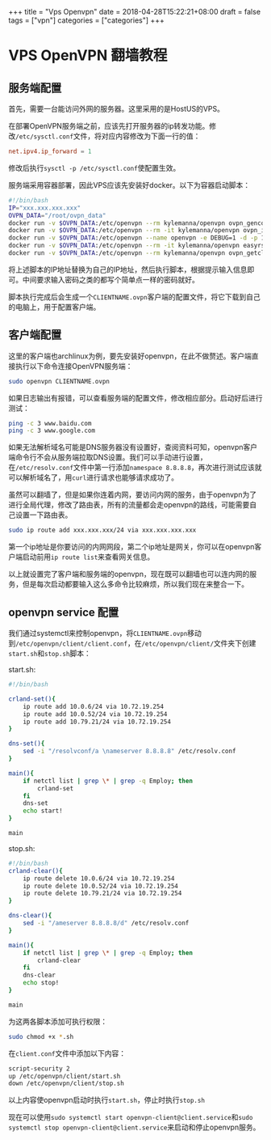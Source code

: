 +++
title = "Vps Openvpn"
date = 2018-04-28T15:22:21+08:00
draft = false
tags = ["vpn"]
categories = ["categories"]
+++

# VPS OpenVPN 翻墙教程

## 服务端配置

首先，需要一台能访问外网的服务器。这里采用的是HostUS的VPS。

在部署OpenVPN服务端之前，应该先打开服务器的ip转发功能。修改`/etc/sysctl.conf`文件，将对应内容修改为下面一行的值：

```conf
net.ipv4.ip_forward = 1
```

修改后执行`sysctl -p /etc/sysctl.conf`使配置生效。

服务端采用容器部署，因此VPS应该先安装好docker。以下为容器启动脚本：

```bash
#!/bin/bash
IP="xxx.xxx.xxx.xxx"
OVPN_DATA="/root/ovpn_data"
docker run -v $OVPN_DATA:/etc/openvpn --rm kylemanna/openvpn ovpn_genconfig -u udp://$IP
docker run -v $OVPN_DATA:/etc/openvpn --rm -it kylemanna/openvpn ovpn_initpki
docker run -v $OVPN_DATA:/etc/openvpn --name openvpn -e DEBUG=1 -d -p 1194:1194/udp --cap-add=NET_ADMIN kylemanna/openvpn
docker run -v $OVPN_DATA:/etc/openvpn --rm -it kylemanna/openvpn easyrsa build-client-full CLIENTNAME nopass
docker run -v $OVPN_DATA:/etc/openvpn --rm kylemanna/openvpn ovpn_getclient CLIENTNAME > CLIENTNAME.ovpn
```

将上述脚本的IP地址替换为自己的IP地址，然后执行脚本，根据提示输入信息即可。中间要求输入密码之类的都写个简单点一样的密码就好。

脚本执行完成后会生成一个`CLIENTNAME.ovpn`客户端的配置文件，将它下载到自己的电脑上，用于配置客户端。

## 客户端配置

这里的客户端也archlinux为例，要先安装好openvpn，在此不做赘述。客户端直接执行以下命令连接OpenVPN服务端：

```bash
sudo openvpn CLIENTNAME.ovpn
```

如果日志输出有报错，可以查看服务端的配置文件，修改相应部分。启动好后进行测试：

```bash
ping -c 3 www.baidu.com
ping -c 3 www.google.com
```

如果无法解析域名可能是DNS服务器没有设置好，查阅资料可知，openvpn客户端命令行不会从服务端拉取DNS设置。我们可以手动进行设置，在`/etc/resolv.conf`文件中第一行添加`namespace 8.8.8.8`，再次进行测试应该就可以解析域名了，用`curl`进行请求也能够请求成功了。

虽然可以翻墙了，但是如果你连着内网，要访问内网的服务，由于openvpn为了进行全局代理，修改了路由表，所有的流量都会走openvpn的路线，可能需要自己设置一下路由表。

```bash
sudo ip route add xxx.xxx.xxx/24 via xxx.xxx.xxx.xxx
```

第一个ip地址是你要访问的内网网段，第二个ip地址是网关，你可以在openvpn客户端启动前用`ip route list`来查看网关信息。

以上就设置完了客户端和服务端的openvpn，现在既可以翻墙也可以连内网的服务，但是每次启动都要输入这么多命令比较麻烦，所以我们现在来整合一下。

## openvpn service 配置

我们通过systemctl来控制openvpn，将`CLIENTNAME.ovpn`移动到`/etc/openvpn/client/client.conf`，在`/etc/openvpn/client/`文件夹下创建`start.sh`和`stop.sh`脚本：

start.sh:

```bash
#!/bin/bash

crland-set(){
    ip route add 10.0.6/24 via 10.72.19.254
    ip route add 10.0.52/24 via 10.72.19.254
    ip route add 10.79.21/24 via 10.72.19.254
}

dns-set(){
    sed -i "/resolvconf/a \nameserver 8.8.8.8" /etc/resolv.conf
}

main(){
    if netctl list | grep \* | grep -q Employ; then
        crland-set
    fi
    dns-set
    echo start!
}

main
```

stop.sh:

```bash
#!/bin/bash
crland-clear(){
    ip route delete 10.0.6/24 via 10.72.19.254
    ip route delete 10.0.52/24 via 10.72.19.254
    ip route delete 10.79.21/24 via 10.72.19.254
}

dns-clear(){
    sed -i "/ameserver 8.8.8.8/d" /etc/resolv.conf
}

main(){
    if netctl list | grep \* | grep -q Employ; then
        crland-clear
    fi
    dns-clear
    echo stop!
}

main
```

为这两各脚本添加可执行权限：

```bash
sudo chmod +x *.sh
```

在`client.conf`文件中添加以下内容：

```bash
script-security 2
up /etc/openvpn/client/start.sh
down /etc/openvpn/client/stop.sh
```

以上内容使openvpn启动时执行`start.sh`，停止时执行`stop.sh`

现在可以使用`sudo systemctl start openvpn-client@client.service`和`sudo systemctl stop openvpn-client@client.service`来启动和停止openvpn服务。
